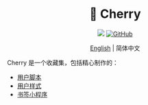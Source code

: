 <h1 align="center">🌸 Cherry</h1>

<div align="center">

![](https://img.shields.io/badge/MADE%20WITH-%E2%99%A5-blue.svg?style=for-the-badge)
[![GitHub](https://img.shields.io/github/license/kidonng/cherry.svg?style=for-the-badge)](./LICENSE)

[English](README.md) | 简体中文

</div>

Cherry 是一个收藏集，包括精心制作的：

- [用户脚本](scripts/README-zh-CN.md)
- [用户样式](styles/README-zh-CN.md)
- [书签小程序](Bookmarklets-zh-CN.md)
